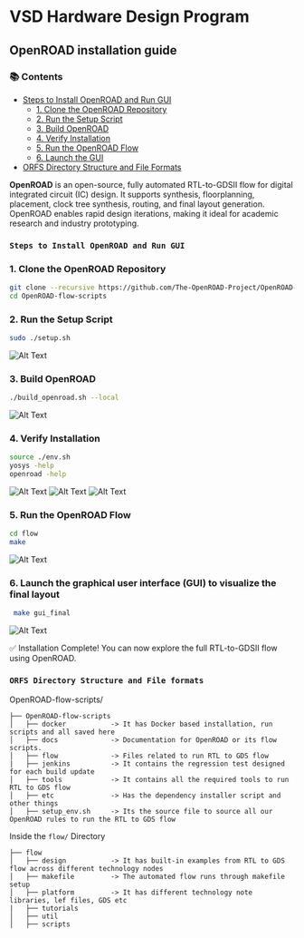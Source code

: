 
# VSD Hardware Design Program

## OpenROAD installation guide

### 📚 Contents

  - [Steps to Install OpenROAD and Run GUI](#steps-to-install-openroad-and-run-gui)
    - [1. Clone the OpenROAD Repository](#1-clone-the-openroad-repository)
    - [2. Run the Setup Script](#2-run-the-setup-script)
    - [3. Build OpenROAD](#3-build-openroad)
    - [4. Verify Installation](#4-verify-installation)
    - [5. Run the OpenROAD Flow](#5-run-the-openroad-flow)
    - [6. Launch the GUI](#6-launch-the-graphical-user-interface-gui-to-visualize-the-final-layout)
- [ORFS Directory Structure and File Formats](#orfs-directory-structure-and-file-formats)


**OpenROAD** is an open-source, fully automated RTL-to-GDSII flow for digital integrated circuit (IC) design. It supports synthesis, floorplanning, placement, clock tree synthesis, routing, and final layout generation. OpenROAD enables rapid design iterations, making it ideal for academic research and industry prototyping.

### `Steps to Install OpenROAD and Run GUI`

### 1. Clone the OpenROAD Repository

```bash
git clone --recursive https://github.com/The-OpenROAD-Project/OpenROAD-flow-scripts
cd OpenROAD-flow-scripts
```

### 2. Run the Setup Script

```bash
sudo ./setup.sh
```
![Alt Text](https://github.com/munigalajohn/RTLtoGDS-tapeout-program/blob/main/Week5/setup.png)

### 3. Build OpenROAD

```bash
./build_openroad.sh --local
```

![Alt Text](https://github.com/munigalajohn/RTLtoGDS-tapeout-program/blob/main/Week5/build.png )



### 4. Verify Installation

```bash
source ./env.sh
yosys -help  
openroad -help
```
![Alt Text](https://github.com/munigalajohn/RTLtoGDS-tapeout-program/blob/main/Week5/verify1.png )
![Alt Text](https://github.com/munigalajohn/RTLtoGDS-tapeout-program/blob/main/Week5/verify2.png )
![Alt Text](https://github.com/munigalajohn/RTLtoGDS-tapeout-program/blob/main/Week5/verify3.png )

### 5. Run the OpenROAD Flow

```bash
cd flow
make
```

![Alt Text](https://github.com/munigalajohn/RTLtoGDS-tapeout-program/blob/main/Week5/make.png )

### 6. Launch the graphical user interface (GUI) to visualize the final layout

```bash
 make gui_final
```

![Alt Text](https://github.com/munigalajohn/RTLtoGDS-tapeout-program/blob/main/Week5/gui.png )

✅ Installation Complete! You can now explore the full RTL-to-GDSII flow using OpenROAD.

### `ORFS Directory Structure and File formats`

OpenROAD-flow-scripts/

```plaintext
├── OpenROAD-flow-scripts             
│   ├── docker           -> It has Docker based installation, run scripts and all saved here
│   ├── docs             -> Documentation for OpenROAD or its flow scripts.  
│   ├── flow             -> Files related to run RTL to GDS flow  
|   ├── jenkins          -> It contains the regression test designed for each build update
│   ├── tools            -> It contains all the required tools to run RTL to GDS flow
│   ├── etc              -> Has the dependency installer script and other things
│   ├── setup_env.sh     -> Its the source file to source all our OpenROAD rules to run the RTL to GDS flow
```
Inside the `flow/` Directory

```plaintext
├── flow           
│   ├── design           -> It has built-in examples from RTL to GDS flow across different technology nodes
│   ├── makefile         -> The automated flow runs through makefile setup
│   ├── platform         -> It has different technology note libraries, lef files, GDS etc 
|   ├── tutorials        
│   ├── util            
│   ├── scripts                 
```

